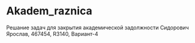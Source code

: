 # Akadem_raznica
Решание задач для закрытия академической задолжности
Сидорович Ярослав, 467454, R3140, Вариант-4
